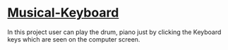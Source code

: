 # [Musical-Keyboard](https://vishalps2606.github.io/Musical-Keyboard)

In this project user can play the drum, piano just by clicking the Keyboard keys which are seen on the computer screen.
